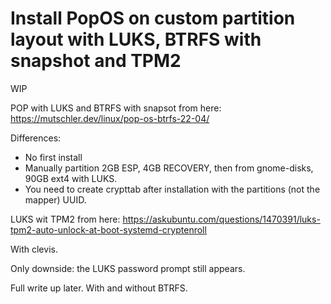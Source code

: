# Install PopOS on custom partition layout with LUKS, BTRFS with snapshot and TPM2
WIP

POP with LUKS and BTRFS with snapsot from here: https://mutschler.dev/linux/pop-os-btrfs-22-04/

Differences:
* No first install
* Manually partition 2GB ESP, 4GB RECOVERY, then from gnome-disks, 90GB ext4 with LUKS.
* You need to create crypttab after installation with the partitions (not the mapper) UUID.

LUKS wit TPM2 from here: https://askubuntu.com/questions/1470391/luks-tpm2-auto-unlock-at-boot-systemd-cryptenroll

With clevis.

Only downside: the LUKS password prompt still appears.

Full write up later. With and without BTRFS.
